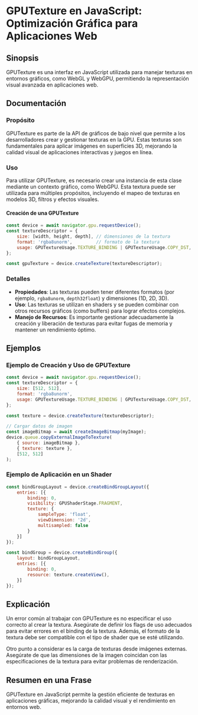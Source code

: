 <!--
Meta Description: # GPUTexture en JavaScript: Optimización Gráfica para Aplicaciones Web ## Sinopsis GPUTexture es una interfaz en JavaScript utilizada para manejar tex...
Meta Keywords: gputexture, para, texturas, const, textura
-->

# GPUTexture en JavaScript: Optimización Gráfica para Aplicaciones Web

## Sinopsis
GPUTexture es una interfaz en JavaScript utilizada para manejar texturas en entornos gráficos, como WebGL y WebGPU, permitiendo la representación visual avanzada en aplicaciones web.

## Documentación
### Propósito
GPUTexture es parte de la API de gráficos de bajo nivel que permite a los desarrolladores crear y gestionar texturas en la GPU. Estas texturas son fundamentales para aplicar imágenes en superficies 3D, mejorando la calidad visual de aplicaciones interactivas y juegos en línea.

### Uso
Para utilizar GPUTexture, es necesario crear una instancia de esta clase mediante un contexto gráfico, como WebGPU. Esta textura puede ser utilizada para múltiples propósitos, incluyendo el mapeo de texturas en modelos 3D, filtros y efectos visuales.

#### Creación de una GPUTexture
```javascript
const device = await navigator.gpu.requestDevice();
const textureDescriptor = {
    size: [width, height, depth], // dimensiones de la textura
    format: 'rgba8unorm',         // formato de la textura
    usage: GPUTextureUsage.TEXTURE_BINDING | GPUTextureUsage.COPY_DST, // usos permitidos
};

const gpuTexture = device.createTexture(textureDescriptor);
```

### Detalles
- **Propiedades**: Las texturas pueden tener diferentes formatos (por ejemplo, `rgba8unorm`, `depth32float`) y dimensiones (1D, 2D, 3D).
- **Uso**: Las texturas se utilizan en shaders y se pueden combinar con otros recursos gráficos (como buffers) para lograr efectos complejos.
- **Manejo de Recursos**: Es importante gestionar adecuadamente la creación y liberación de texturas para evitar fugas de memoria y mantener un rendimiento óptimo.

## Ejemplos
### Ejemplo de Creación y Uso de GPUTexture
```javascript
const device = await navigator.gpu.requestDevice();
const textureDescriptor = {
    size: [512, 512],
    format: 'rgba8unorm',
    usage: GPUTextureUsage.TEXTURE_BINDING | GPUTextureUsage.COPY_DST,
};

const texture = device.createTexture(textureDescriptor);

// Cargar datos de imagen
const imageBitmap = await createImageBitmap(myImage);
device.queue.copyExternalImageToTexture(
    { source: imageBitmap },
    { texture: texture },
    [512, 512]
);
```

### Ejemplo de Aplicación en un Shader
```javascript
const bindGroupLayout = device.createBindGroupLayout({
    entries: [{
        binding: 0,
        visibility: GPUShaderStage.FRAGMENT,
        texture: {
            sampleType: 'float',
            viewDimension: '2d',
            multisampled: false
        }
    }]
});

const bindGroup = device.createBindGroup({
    layout: bindGroupLayout,
    entries: [{
        binding: 0,
        resource: texture.createView(),
    }]
});
```

## Explicación
Un error común al trabajar con GPUTexture es no especificar el uso correcto al crear la textura. Asegúrate de definir los flags de uso adecuados para evitar errores en el binding de la textura. Además, el formato de la textura debe ser compatible con el tipo de shader que se esté utilizando.

Otro punto a considerar es la carga de texturas desde imágenes externas. Asegúrate de que las dimensiones de la imagen coincidan con las especificaciones de la textura para evitar problemas de renderización.

## Resumen en una Frase
GPUTexture en JavaScript permite la gestión eficiente de texturas en aplicaciones gráficas, mejorando la calidad visual y el rendimiento en entornos web.